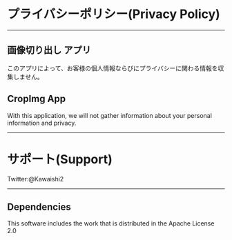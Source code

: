 # プライバシーポリシー(Privacy Policy)
---

## 画像切り出し アプリ

このアプリによって、お客様の個人情報ならびにプライバシーに関わる情報を収集しません。


## CropImg App

With this application, we will not gather information about your personal information and privacy.

---
# サポート(Support)

Twitter:@Kawaishi2


---
## Dependencies

This software includes the work that is distributed in the Apache License 2.0


